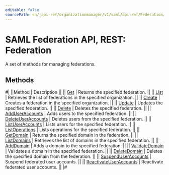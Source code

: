 ```yaml
---
editable: false
sourcePath: en/_api-ref/organizationmanager/v1/saml/api-ref/Federation/index.md
---
```


# SAML Federation API, REST: Federation

A set of methods for managing federations.

## Methods

#|
||Method | Description ||
|| [Get](get.md) | Returns the specified federation. ||
|| [List](list.md) | Retrieves the list of federations in the specified organization. ||
|| [Create](create.md) | Creates a federation in the specified organization. ||
|| [Update](update.md) | Updates the specified federation. ||
|| [Delete](delete.md) | Deletes the specified federation. ||
|| [AddUserAccounts](addUserAccounts.md) | Adds users to the specified federation. ||
|| [DeleteUserAccounts](deleteUserAccounts.md) | Deletes users from the specified federation. ||
|| [ListUserAccounts](listUserAccounts.md) | Lists users for the specified federation. ||
|| [ListOperations](listOperations.md) | Lists operations for the specified federation. ||
|| [GetDomain](getDomain.md) | Returns the specified domain in the federation. ||
|| [ListDomains](listDomains.md) | Retrieves the list of domains in the specified federation. ||
|| [AddDomain](addDomain.md) | Adds a domain to the specified federation. ||
|| [ValidateDomain](validateDomain.md) | Validates a domain in the specified federation. ||
|| [DeleteDomain](deleteDomain.md) | Deletes the specified domain from the federation. ||
|| [SuspendUserAccounts](suspendUserAccounts.md) | Suspend federated user accounts. ||
|| [ReactivateUserAccounts](reactivateUserAccounts.md) | Reactivate federated user accounts. ||
|#